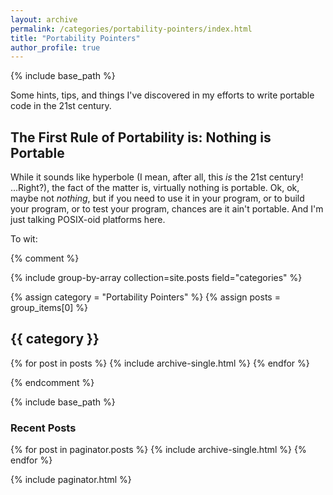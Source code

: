 ```yaml
---
layout: archive
permalink: /categories/portability-pointers/index.html
title: "Portability Pointers"
author_profile: true
---
```


{% include base_path %}

Some hints, tips, and things I've discovered in my efforts to write portable code in the 21st century.

## The First Rule of Portability is: Nothing is Portable

While it sounds like hyperbole (I mean, after all, this *is* the 21st century!  ...Right?), the fact of the matter is,
virtually nothing is portable.  Ok, ok, maybe not _nothing_, but if you need to use it in your program, or to build
your program, or to test your program, chances are it ain't portable.  And I'm just talking POSIX-oid platforms here.

To wit:

{% comment %}

{% include group-by-array collection=site.posts field="categories" %}

{% assign category = "Portability Pointers" %}
{% assign posts = group_items[0] %}
<h2 id="{{ category | slugify }}" class="archive__subtitle">{{ category }}</h2>
{% for post in posts %}
  {% include archive-single.html %}
{% endfor %}

{% endcomment %}

<!-- start index.html body -->
{% include base_path %}

<h3 class="archive__subtitle">Recent Posts</h3>

{% for post in paginator.posts %}
  {% include archive-single.html %}
{% endfor %}

{% include paginator.html %}
<!-- end index.html body -->
